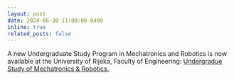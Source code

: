 ```yaml
---
layout: post
date: 2024-06-30 11:00:00-0400
inline: true
related_posts: false
---
```


A new Undergraduate Study Program in Mechatronics and Robotics is now available at the University of Rijeka, Faculty of Engineering: <a href="https://upisi.riteh.hr/mehatronika-i-robotika/">Undergradue Study of Mechatronics & Robotics.</a>  
